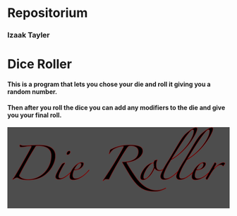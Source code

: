 # Repositorium
### Izaak Tayler

# Dice Roller

#### This is a program that lets you chose your die and roll it giving you a random number.
#### Then after you roll the dice you can add any modifiers to the die and give you your final roll.

![alt text](https://github.com/IzaakTayler/IzaakTayler/blob/master/DieRoller.png?raw=true "Die Roller Logo")
